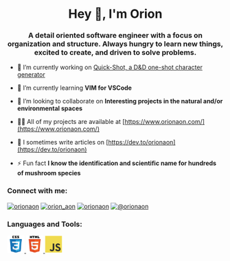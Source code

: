 <h1 align="center">Hey 👋, I'm Orion</h1>
<h3 align="center">A detail oriented software engineer with a focus on organization and structure. Always hungry to learn new things, excited to create, and driven to solve problems.</h3>

- 🔭 I’m currently working on [Quick-Shot, a D&D one-shot character generator](https://oneshotcharacter.netlify.app/)

- 🌱 I’m currently learning **VIM for VSCode**

- 👯 I’m looking to collaborate on **Interesting projects in the natural and/or environmental spaces**

- 👨‍💻 All of my projects are available at [https://www.orionaon.com/](https://www.orionaon.com/)

- 📝 I sometimes write articles on [https://dev.to/orionaon](https://dev.to/orionaon)

- ⚡ Fun fact **I know the identification and scientific name for hundreds of mushroom species**

<h3 align="left">Connect with me:</h3>
<p align="left">
<a href="https://dev.to/orionaon" target="blank"><img align="center" src="https://raw.githubusercontent.com/rahuldkjain/github-profile-readme-generator/master/src/images/icons/Social/devto.svg" alt="orionaon" height="30" width="40" /></a>
<a href="https://twitter.com/orion_aon" target="blank"><img align="center" src="https://raw.githubusercontent.com/rahuldkjain/github-profile-readme-generator/master/src/images/icons/Social/twitter.svg" alt="orion_aon" height="30" width="40" /></a>
<a href="https://linkedin.com/in/orionaon" target="blank"><img align="center" src="https://raw.githubusercontent.com/rahuldkjain/github-profile-readme-generator/master/src/images/icons/Social/linked-in-alt.svg" alt="orionaon" height="30" width="40" /></a>
<a href="https://hashnode.com/@orionaon" target="blank"><img align="center" src="https://raw.githubusercontent.com/rahuldkjain/github-profile-readme-generator/master/src/images/icons/Social/hashnode.svg" alt="@orionaon" height="30" width="40" /></a>
</p>

<h3 align="left">Languages and Tools:</h3>
<p align="left"> <a href="https://www.w3schools.com/css/" target="_blank" rel="noreferrer"> <img src="https://raw.githubusercontent.com/devicons/devicon/master/icons/css3/css3-original-wordmark.svg" alt="css3" width="40" height="40"/> </a> <a href="https://www.w3.org/html/" target="_blank" rel="noreferrer"> <img src="https://raw.githubusercontent.com/devicons/devicon/master/icons/html5/html5-original-wordmark.svg" alt="html5" width="40" height="40"/> </a> <a href="https://developer.mozilla.org/en-US/docs/Web/JavaScript" target="_blank" rel="noreferrer"> <img src="https://raw.githubusercontent.com/devicons/devicon/master/icons/javascript/javascript-original.svg" alt="javascript" width="40" height="40"/> </a> </p>

